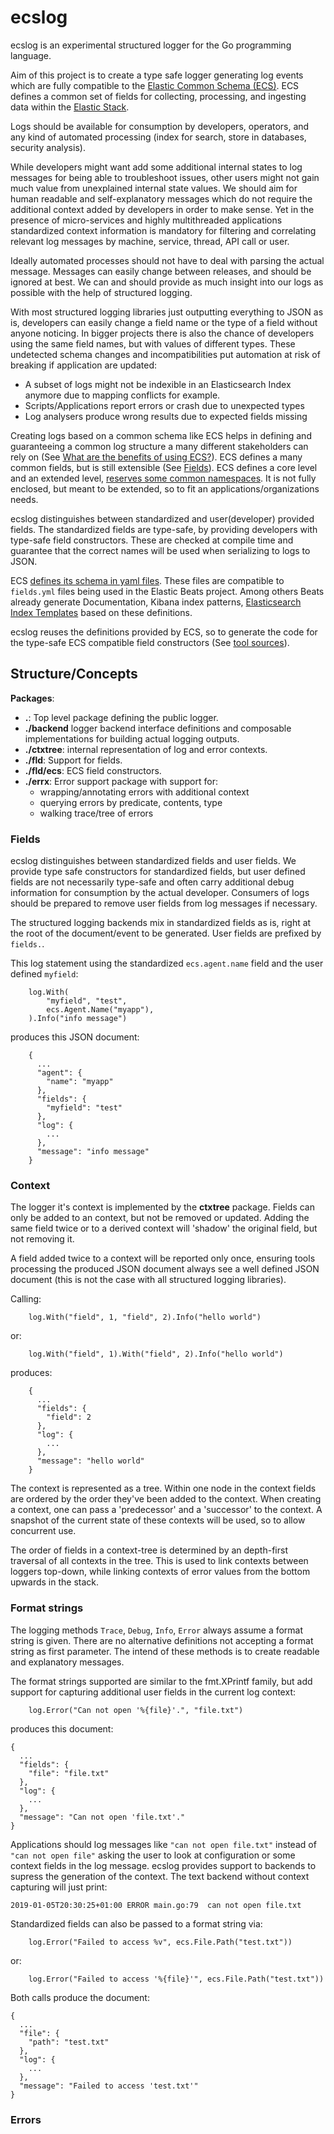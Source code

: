 # ecslog

ecslog is an experimental structured logger for the Go programming language.

Aim of this project is to create a type safe logger generating log events which
are fully compatible to the [Elastic Common Schema
(ECS)](https://github.com/elastic/ecs). ECS defines a common set of fields for
collecting, processing, and ingesting data within the [Elastic Stack](https://www.elastic.co/guide/en/elastic-stack/current/elastic-stack.html#elastic-stack).

Logs should be available for consumption by developers, operators, and any kind
of automated processing (index for search, store in databases, security
analysis).

While developers might want add some additional internal states to log messages
for being able to troubleshoot issues, other users might not gain much value
from unexplained internal state values. We should aim for human readable and
self-explanatory messages which do not require the additional context added by
developers in order to make sense.  Yet in the presence of micro-services and
highly multithreaded applications standardized context information is mandatory
for filtering and correlating relevant log messages by machine, service,
thread, API call or user.

Ideally automated processes should not have to deal with parsing the actual
message. Messages can easily change between releases, and should be ignored at
best. We can and should provide as much insight into our logs as possible with
the help of structured logging.

With most structured logging libraries just outputting everything to JSON as
is, developers can easily change a field name or the type of a field without
anyone noticing. In bigger projects there is also the chance of developers
using the same field names, but with values of different types. These
undetected schema changes and incompatibilities put automation at risk of
breaking if application are updated:
- A subset of logs might not be indexible in an Elasticsearch Index anymore due
  to mapping conflicts for example.
- Scripts/Applications report errors or crash due to unexpected types
- Log analysers produce wrong results due to expected fields missing

Creating logs based on a common schema like ECS helps in defining and
guaranteeing a common log structure a many different stakeholders can rely on
(See [What are the benefits of using ECS?](https://github.com/elastic/ecs#what-are-the-benefits-of-using-ecs)).
ECS defines a many common fields, but is still extensible (See
[Fields](https://github.com/elastic/ecs#fields)). ECS defines a core level and
an extended level, [reserves some common
namespaces](https://github.com/elastic/ecs#reserved-section-names). It is not
fully enclosed, but meant to be extended, so to fit an
applications/organizations needs.

ecslog distinguishes between standardized and user(developer) provided fields.
The standardized fields are type-safe, by providing developers with type-safe
field constructors. These are checked at compile time and guarantee that the
correct names will be used when serializing to logs to JSON.

ECS [defines its schema in yaml files](https://github.com/elastic/ecs/tree/master/schemas).
These files are compatible to `fields.yml` files being used in the Elastic
Beats project. Among others Beats already generate Documentation, Kibana index
patterns, [Elasticsearch Index Templates](https://www.elastic.co/guide/en/elasticsearch/reference/current/indices-templates.html)
based on these definitions.

ecslog reuses the definitions provided by ECS, so to generate the code for the
type-safe ECS compatible field constructors (See [tool
sources](https://github.com/urso/ecslog/tree/master/fld/ecs/internal/cmd/genfields)).


## Structure/Concepts

**Packages**:
- **.**: Top level package defining the public logger.
- **./backend** logger backend interface definitions and composable implementations for building actual logging outputs.
- **./ctxtree**: internal representation of log and error contexts.
- **./fld**: Support for fields.
- **./fld/ecs**: ECS field constructors.
- **./errx**: Error support package with support for:
  - wrapping/annotating errors with additional context
  - querying errors by predicate, contents, type
  - walking trace/tree of errors

### Fields

ecslog distinguishes between standardized fields and user fields. We provide
type safe constructors for standardized fields, but user defined fields are not
necessarily type-safe and often carry additional debug information for
consumption by the actual developer. Consumers of logs should be prepared to
remove user fields from log messages if necessary.

The structured logging backends mix in standardized fields as is, right at the
root of the document/event to be generated. User fields are prefixed by
`fields.`.

This log statement using the standardized `ecs.agent.name` field and the user defined `myfield`:

```
	log.With(
		"myfield", "test",
		ecs.Agent.Name("myapp"),
	).Info("info message")
```

produces this JSON document:

```
    {
      ...
      "agent": {
        "name": "myapp"
      },
      "fields": {
        "myfield": "test"
      },
      "log": {
        ...
      },
      "message": "info message"
    }
```

### Context

The logger it's context is implemented by the **ctxtree** package.
Fields can only be added to an context, but not be removed or updated. Adding
the same field twice or to a derived context will 'shadow' the original field,
but not removing it.

A field added twice to a context will be reported only once, ensuring tools
processing the produced JSON document always see a well defined JSON document
(this is not the case with all structured logging libraries).

Calling: 

```
	log.With("field", 1, "field", 2).Info("hello world")
```

or:

```
	log.With("field", 1).With("field", 2).Info("hello world")
```

produces:

```
    {
      ...
      "fields": {
        "field": 2
      },
      "log": {
        ...
      },
      "message": "hello world"
    }
```

The context is represented as a tree. Within one node in the context fields are
ordered by the order they've been added to the context.
When creating a context, one can pass a 'predecessor' and a 'successor' to the
context. A snapshot of the current state of these contexts will be used, so to
allow concurrent use.

The order of fields in a context-tree is determined by an depth-first traversal
of all contexts in the tree. This is used to link contexts between loggers 
top-down, while linking contexts of error values from the bottom upwards in the stack.

### Format strings

The logging methods `Trace`, `Debug`, `Info`, `Error` always assume a format
string is given. There are no alternative definitions not accepting a format
string as first parameter. The intend of these methods is to create readable
and explanatory messages.

The format strings supported are similar to the fmt.XPrintf family, but add
support for capturing additional user fields in the current log context:

```
	log.Error("Can not open '%{file}'.", "file.txt")
```

produces this document:

```
{
  ...
  "fields": {
    "file": "file.txt"
  },
  "log": {
    ...
  },
  "message": "Can not open 'file.txt'."
}
```


Applications should log messages like `"can not open file.txt"` instead of
`"can not open file"` asking the user to look at configuration or some context
fields in the log message. ecslog provides support to backends to supress the
generation of the context. The text backend without context capturing will just print:

```
2019-01-05T20:30:25+01:00 ERROR	main.go:79	can not open file.txt
```

Standardized fields can also be passed to a format string via:

```
	log.Error("Failed to access %v", ecs.File.Path("test.txt"))
```

or:

```
	log.Error("Failed to access '%{file}'", ecs.File.Path("test.txt"))
```

Both calls produce the document:

```
{
  ...
  "file": {
    "path": "test.txt"
  },
  "log": {
    ...
  },
  "message": "Failed to access 'test.txt'"
}
```

### Errors


